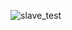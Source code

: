 ![slave_test](https://github.com/tadjc/DSD_assignment/assets/153454616/7dd0ca40-75e1-4a9e-a9e8-1546f84079ba)
